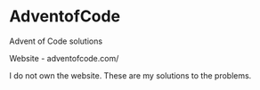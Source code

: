 # AdventofCode
Advent of Code solutions

Website - adventofcode.com/

I do not own the website.
These are my solutions to the problems.

